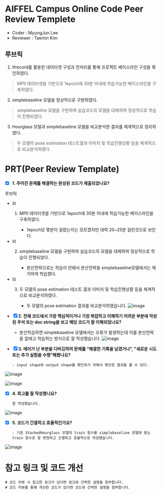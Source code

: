 
# AIFFEL Campus Online Code Peer Review Templete
- Coder : MyungJun Lee
- Reviewer : Taemin Kim


## 루브릭


1. tfrecord를 활용한 데이터셋 구성과 전처리를 통해 프로젝트 베이스라인 구성을 확인하였다.
> MPII 데이터셋을 기반으로 1epoch에 30분 이내에 학습가능한 베이스라인을 구축하였다.
2. simplebaseline 모델을 정상적으로 구현하였다.
> simplebaseline 모델을 구현하여 실습코드의 모델을 대체하여 정상적으로 학습이 진행되었다.
3. Hourglass 모델과 simplebaseline 모델을 비교분석한 결과를 체계적으로 정리하였다.
> 두 모델의 pose estimation 테스트결과 이미지 및 학습진행상황 등을 체계적으로 비교분석하였다.


# PRT(Peer Review Template)


- [x]  **1. 주어진 문제를 해결하는 완성된 코드가 제출되었나요?**

  
루브릭
- [x] 1. MPII 데이터셋을 기반으로 1epoch에 30분 이내에 학습가능한 베이스라인을 구축하였다.
      
      - 1epoch당 몇분이 걸렸는지는 모르겠지만 대략 20~25분 걸린것으로 보인다.
      
- [x] 2. simplebaseline 모델을 구현하여 실습코드의 모델을 대체하여 정상적으로 학습이 진행되었다.

      - 분산전략으로는 학습이 안돼서 분산전략을 simplebaseline모델에서는 제거하여 학습했다.
      
- [x] 3. 두 모델의 pose estimation 테스트 결과 이미지 및 학습진행상황 등을 체계적으로 비교분석하였다.

      - 두 모델의 pose estimation 결과를 비교분석하였습니다.
![image](https://github.com/Chancecatch1/aiffel_quest_mj/assets/29370771/bde21468-c4b6-421e-82c4-7eed795c1143)


                 
- [x]  **2. 전체 코드에서 가장 핵심적이거나 가장 복잡하고 이해하기 어려운 부분에 작성된 주석 또는 doc string을 보고 해당 코드가 잘 이해되었나요?**

      - 분산학습하면 simplebaseline 모델에서는 오류가 발생하는데 이를 분산전략을 없애고 학습하는 방식으로 잘 작성했습니다.
![image](https://github.com/Chancecatch1/aiffel_quest_mj/assets/29370771/3ef8a07e-60d2-40f4-a64b-be5678cc37f2)

      
- [x] **3. 에러가 난 부분을 디버깅하여 문제를 “해결한 기록을 남겼거나”, "새로운 시도 또는 추가 실험을 수행”해봤나요?**

      - input shape와 output shape를 확인하기 위해서 확인한 결과를 볼 수 있다.
![image](https://github.com/Chancecatch1/aiffel_quest_mj/assets/29370771/461d5b66-68e3-4648-a24f-eddc7b04572b)

![image](https://github.com/Chancecatch1/aiffel_quest_mj/assets/29370771/bcb2483a-6307-4044-be90-6064f26f6f27)




- [x] **4. 회고를 잘 작성했나요?**

      잘 작성했습니다.
![image](https://github.com/Chancecatch1/aiffel_quest_mj/assets/29370771/f97cbae7-def8-489c-8cfb-0d89112c07eb)



- [x] **5. 코드가 간결하고 효율적인가요?**

      - 기존 StackedHourglass 모델의 train 함수를 simplebaseline 모델에 맞는 train 함수로 잘 변형하고 간결하고 효율적으로 작성했습니다.
![image](https://github.com/Chancecatch1/aiffel_quest_mj/assets/29370771/0b57b9ec-a546-4a46-b2b1-c669421a83db)


  
# 참고 링크 및 코드 개선
```
# 코드 리뷰 시 참고한 링크가 있다면 링크와 간략한 설명을 첨부합니다.
# 코드 리뷰를 통해 개선한 코드가 있다면 코드와 간략한 설명을 첨부합니다.
```
